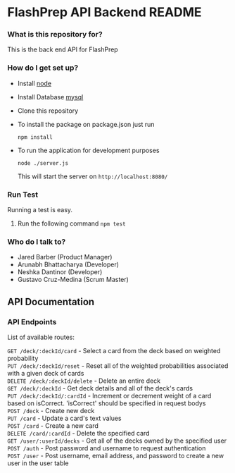 # FlashPrep API Backend README #

### What is this repository for? ###

This is the back end API for FlashPrep

### How do I get set up? ###

* Install [node](https://nodejs.org/en/)
* Install Database [mysql](https://www.mysql.com/)
* Clone this repository
* To install the package on package.json just run

    `npm install`

* To run the application for development purposes

    `node ./server.js`

    This will start the server on `http://localhost:8080/ `

### Run Test
Running a test is easy.
1. Run the following command `npm test` 

### Who do I talk to? ###

* Jared Barber (Product Manager) 
* Arunabh Bhattacharya (Developer) 
* Neshka Dantinor (Developer) 
* Gustavo Cruz-Medina (Scrum Master)



## API Documentation


### API Endpoints

List of available routes:

`GET /deck/:deckId/card` - Select a card from the deck based on weighted probability\
`PUT /deck/:deckId/reset` - Reset all of the weighted probabilities associated with a given deck of cards\
`DELETE /deck/:deckId/delete` - Delete an entire deck\
`GET /deck/:deckId` - Get deck details and all of the deck's cards\
`PUT /deck/:deckId/:cardId` - Increment or decrement weight of a card based on isCorrect. 'isCorrect' should be specified in request bodys\
`POST /deck` - Create new deck\
`PUT /card` - Update a card's text values\
`POST /card` - Create a new card\
`DELETE /card/:cardId` - Delete the specified card\
`GET /user/:userId/decks` - Get all of the decks owned by the specified user\
`POST /auth` - Post password and username to request authentication\
`POST /user` - Post username, email address, and password to create a new user in the user table


